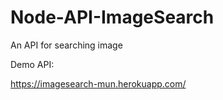 # Node-API-ImageSearch
An API for searching image 

Demo API:

https://imagesearch-mun.herokuapp.com/
